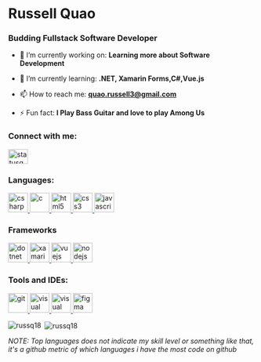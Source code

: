 
<h1 align="left">Russell Quao</h1>
<h3 align="left">Budding Fullstack Software Developer</h3>

- 🔭 I’m currently working on: **Learning more about Software Development**

- 🌱 I’m currently learning: **.NET, Xamarin Forms,C#,Vue.js**

- 📫 How to reach me: **quao.russell3@gmail.com**

- ⚡ Fun fact: **I Play Bass Guitar and love to play Among Us**

<h3 align="left">Connect with me:</h3>
<p align="left">
    <a href="https://dev.to/statusqua0" target="blank">
        <img align="center" src="https://cdn.jsdelivr.net/npm/simple-icons@3.0.1/icons/dev-dot-to.svg" alt="statusqua0" height="30" width="40" />
    </a>
</p>

<h3 align="left">Languages:</h3>
<p align="left">
    <a href="https://www.w3schools.com/cs/" target="_blank"> 
        <img src="https://devicons.github.io/devicon/devicon.git/icons/csharp/csharp-original.svg" alt="csharp" width="40" height="40"/> 
    </a>
    <a href="https://www.cprogramming.com/" target="_blank"> 
        <img src="https://devicons.github.io/devicon/devicon.git/icons/c/c-original.svg" alt="c" width="40" height="40"/> 
    </a> 
    <a href="https://www.w3.org/html/" target="_blank"> 
        <img src="https://devicons.github.io/devicon/devicon.git/icons/html5/html5-original-wordmark.svg" alt="html5" width="40" height="40"/> 
    </a> 
    <a href="https://www.w3schools.com/css/" target="_blank"> 
        <img src="https://devicons.github.io/devicon/devicon.git/icons/css3/css3-original-wordmark.svg" alt="css3" width="40" height="40"/> 
    </a>
    <a href="https://developer.mozilla.org/en-US/docs/Web/JavaScript" target="_blank"> 
        <img src="https://devicons.github.io/devicon/devicon.git/icons/javascript/javascript-original.svg" alt="javascript" width="40" height="40"/> 
    </a> 
</p>

<h3 align="left">Frameworks</h3>
<p align="left">
    <a href="https://dotnet.microsoft.com/" target="_blank"> 
        <img src="https://devicons.github.io/devicon/devicon.git/icons/dot-net/dot-net-original-wordmark.svg" alt="dotnet" width="40" height="40"/> 
    </a>
    <a href="https://dotnet.microsoft.com/apps/xamarin" target="_blank"> 
        <img src="https://raw.githubusercontent.com/detain/svg-logos/780f25886640cef088af994181646db2f6b1a3f8/svg/xamarin.svg" alt="xamarin" width="40" height="40"/> 
    </a>  
    <a href="https://vuejs.org/" target="_blank"> 
        <img src="https://devicons.github.io/devicon/devicon.git/icons/vuejs/vuejs-original-wordmark.svg" alt="vuejs" width="40" height="40"/> 
    </a> 
    <a href="https://nodejs.org" target="_blank"> 
        <img src="https://devicons.github.io/devicon/devicon.git/icons/nodejs/nodejs-original-wordmark.svg" alt="nodejs" width="40" height="40"/> 
    </a> 
</p>

<h3 align="left">Tools and IDEs:</h3>
<p align="left">
    <a href="https://git-scm.com/" target="_blank"> 
        <img src="https://www.vectorlogo.zone/logos/git-scm/git-scm-icon.svg" alt="git" width="40" height="40"/> 
    </a> 
    <a href="https://code.visualstudio.com/" target="_blank"> 
        <img src="https://img.icons8.com/fluent/240/000000/visual-studio-code-2019.png" alt="visual studio code" width="40" height="40"/> 
    </a>
    <a href="https://visualstudio.microsoft.com/" target="_blank"> 
        <img src="https://tipsonubuntu.com/wp-content/uploads/2017/03/visual-studio-icon.jpg" alt="visual studio" width="40" height="40"/> 
    </a>
     <a href="https://www.figma.com/" target="_blank"> 
        <img src="https://www.vectorlogo.zone/logos/figma/figma-icon.svg" alt="figma" width="40" height="40"/> 
    </a>
</p>

<p><img align="left" src="https://github-readme-stats.vercel.app/api/top-langs?username=russq18&show_icons=true&locale=en&layout=compact&theme=radical" alt="russq18" /></p>

<p>&nbsp;<img align="center" src="https://github-readme-stats.vercel.app/api?username=russq18&show_icons=true&locale=en&theme=radical" alt="russq18" /></p>

_NOTE: Top languages does not indicate my skill level or something like that, it's a github metric of which languages i have the most code on github_
